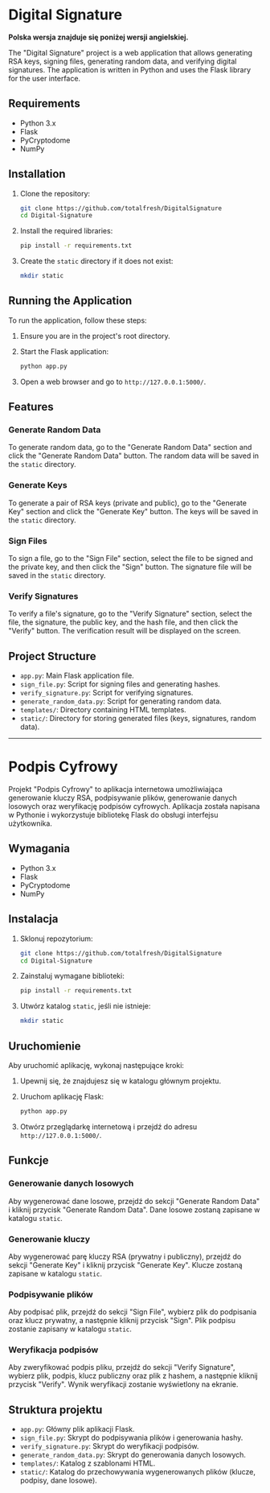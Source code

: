 # Digital Signature

**Polska wersja znajduje się poniżej wersji angielskiej.**

The "Digital Signature" project is a web application that allows generating RSA keys, signing files, generating random data, and verifying digital signatures. The application is written in Python and uses the Flask library for the user interface.

## Requirements

- Python 3.x
- Flask
- PyCryptodome
- NumPy

## Installation

1. Clone the repository:
    ```bash
    git clone https://github.com/totalfresh/DigitalSignature
    cd Digital-Signature
    ```

2. Install the required libraries:
    ```bash
    pip install -r requirements.txt
    ```

3. Create the `static` directory if it does not exist:
    ```bash
    mkdir static
    ```

## Running the Application

To run the application, follow these steps:

1. Ensure you are in the project's root directory.

2. Start the Flask application:
    ```bash
    python app.py
    ```

3. Open a web browser and go to `http://127.0.0.1:5000/`.

## Features

### Generate Random Data

To generate random data, go to the "Generate Random Data" section and click the "Generate Random Data" button. The random data will be saved in the `static` directory.

### Generate Keys

To generate a pair of RSA keys (private and public), go to the "Generate Key" section and click the "Generate Key" button. The keys will be saved in the `static` directory.

### Sign Files

To sign a file, go to the "Sign File" section, select the file to be signed and the private key, and then click the "Sign" button. The signature file will be saved in the `static` directory.

### Verify Signatures

To verify a file's signature, go to the "Verify Signature" section, select the file, the signature, the public key, and the hash file, and then click the "Verify" button. The verification result will be displayed on the screen.

## Project Structure

- `app.py`: Main Flask application file.
- `sign_file.py`: Script for signing files and generating hashes.
- `verify_signature.py`: Script for verifying signatures.
- `generate_random_data.py`: Script for generating random data.
- `templates/`: Directory containing HTML templates.
- `static/`: Directory for storing generated files (keys, signatures, random data).

---

# Podpis Cyfrowy

Projekt "Podpis Cyfrowy" to aplikacja internetowa umożliwiająca generowanie kluczy RSA, podpisywanie plików, generowanie danych losowych oraz weryfikację podpisów cyfrowych. Aplikacja została napisana w Pythonie i wykorzystuje bibliotekę Flask do obsługi interfejsu użytkownika.

## Wymagania

- Python 3.x
- Flask
- PyCryptodome
- NumPy

## Instalacja

1. Sklonuj repozytorium:
    ```bash
    git clone https://github.com/totalfresh/DigitalSignature
    cd Digital-Signature
    ```

2. Zainstaluj wymagane biblioteki:
    ```bash
    pip install -r requirements.txt
    ```

3. Utwórz katalog `static`, jeśli nie istnieje:
    ```bash
    mkdir static
    ```

## Uruchomienie

Aby uruchomić aplikację, wykonaj następujące kroki:

1. Upewnij się, że znajdujesz się w katalogu głównym projektu.

2. Uruchom aplikację Flask:
    ```bash
    python app.py
    ```

3. Otwórz przeglądarkę internetową i przejdź do adresu `http://127.0.0.1:5000/`.

## Funkcje

### Generowanie danych losowych

Aby wygenerować dane losowe, przejdź do sekcji "Generate Random Data" i kliknij przycisk "Generate Random Data". Dane losowe zostaną zapisane w katalogu `static`.

### Generowanie kluczy

Aby wygenerować parę kluczy RSA (prywatny i publiczny), przejdź do sekcji "Generate Key" i kliknij przycisk "Generate Key". Klucze zostaną zapisane w katalogu `static`.

### Podpisywanie plików

Aby podpisać plik, przejdź do sekcji "Sign File", wybierz plik do podpisania oraz klucz prywatny, a następnie kliknij przycisk "Sign". Plik podpisu zostanie zapisany w katalogu `static`.

### Weryfikacja podpisów

Aby zweryfikować podpis pliku, przejdź do sekcji "Verify Signature", wybierz plik, podpis, klucz publiczny oraz plik z hashem, a następnie kliknij przycisk "Verify". Wynik weryfikacji zostanie wyświetlony na ekranie.

## Struktura projektu

- `app.py`: Główny plik aplikacji Flask.
- `sign_file.py`: Skrypt do podpisywania plików i generowania hashy.
- `verify_signature.py`: Skrypt do weryfikacji podpisów.
- `generate_random_data.py`: Skrypt do generowania danych losowych.
- `templates/`: Katalog z szablonami HTML.
- `static/`: Katalog do przechowywania wygenerowanych plików (klucze, podpisy, dane losowe).
